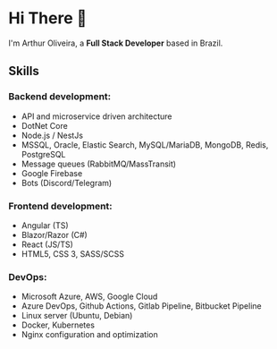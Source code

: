 # Hi There 👋
I'm Arthur Oliveira, a **Full Stack Developer** based in Brazil.

## Skills
### Backend development:
* API and microservice driven architecture
* DotNet Core
* Node.js / NestJs
* MSSQL, Oracle, Elastic Search, MySQL/MariaDB, MongoDB, Redis, PostgreSQL
* Message queues (RabbitMQ/MassTransit)
* Google Firebase
* Bots (Discord/Telegram)

### Frontend development:
* Angular (TS)
* Blazor/Razor (C#)
* React (JS/TS)
* HTML5, CSS 3, SASS/SCSS

### DevOps:
* Microsoft Azure, AWS, Google Cloud
* Azure DevOps, Github Actions, Gitlab Pipeline, Bitbucket Pipeline
* Linux server (Ubuntu, Debian)
* Docker, Kubernetes
* Nginx configuration and optimization
